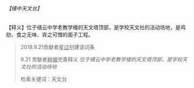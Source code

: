 ###### 【缙中天文台】

【释义】位于缙云中学老教学楼的天文塔顶部，是学校天文社的活动场地，是鸡肋、食之无味、弃之可憎的面子工程。

> 2019.9.21贡献者<u>星过</u>创建该词条
>
> 9.21 贡献者<u>柳塘</u>完善释义 *位于缙云中学老教学楼的天文塔顶部，是学校天文社的活动场地*
>
> 检索关键词：天文台